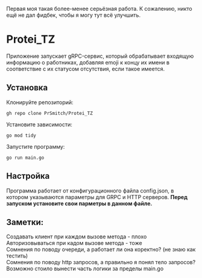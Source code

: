 Первая моя такая более-менее серьёзная работа. К сожалению, никто ещё не дал фидбек, чтобы я могу тут всё улучшить.

# Protei_TZ
Приложение запускает gRPC-сервис, который обрабатывает входящую информацию о работниках, добавляя emoji к концу их имени в соответствие с их статусом отсутствия, если такое имеется.

## Установка
Клонируйте репозиторий:
```
gh repo clone PrSmitch/Protei_TZ
```
Установите зависимости:
```
go mod tidy
```
Запустите программу:
```
go run main.go
```
## Настройка
Программа работает от конфигурационного файла config.json, в котором указываются параметры для GRPC и HTTP серверов. __Перед запуском установите свои парметры в данном файле.__










## Заметки:
Создавать клиент при каждом вызове метода - плохо \
Авторизовываться при кадом вызове метода - тоже \
Сомнения по поводу очереди, а работает ли она коректно? (не знаю как тестить)\
Сомнения по поводу http запросов, а правильно я понял тело запросов? \
Возможно стоило вынести часть логики за пределы main.go

